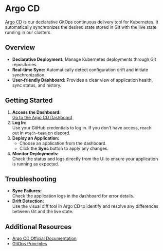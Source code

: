 # Argo CD

[Argo CD](https://argo-cd.readthedocs.io/en/stable/) is our declarative GitOps continuous delivery tool for Kubernetes. It automatically synchronizes the desired state stored in Git with the live state running in our clusters.

## Overview

-   **Declarative Deployment:** Manage Kubernetes deployments through Git repositories.
-   **Real-time Sync:** Automatically detect configuration drift and initiate synchronization.
-   **User-friendly Dashboard:** Provides a clear view of application health, sync status, and history.

## Getting Started

1. **Access the Dashboard:**  
   [Go to the Argo CD Dashboard](https://argocd.zid-internal.com)
2. **Log In:**  
   Use your GitHub credentials to log in. If you don't have access, reach out in `#tech-team` on discord.
3. **Deploy an Application:**
    - Choose an application from the dashboard.
    - Click the **Sync** button to apply any changes.
4. **Monitor Deployments:**  
   Check the status and logs directly from the UI to ensure your application is running as expected.

## Troubleshooting

-   **Sync Failures:**  
    Check the application logs in the dashboard for error details.
-   **Drift Detection:**  
    Use the visual diff tool in Argo CD to identify and resolve any differences between Git and the live state.

## Additional Resources

-   [Argo CD Official Documentation](https://argo-cd.readthedocs.io/)
-   [GitOps Principles](https://argo-cd.readthedocs.io/en/latest/user-guide/best_practices/)
